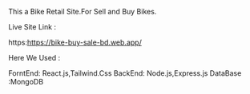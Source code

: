 This a Bike Retail Site.For Sell and Buy Bikes.

Live Site Link :

https:https://bike-buy-sale-bd.web.app/

Here We Used : 

ForntEnd: React.js,Tailwind.Css
BackEnd: Node.js,Express.js
DataBase :MongoDB
